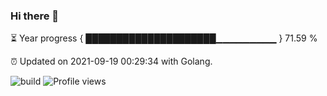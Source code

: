 ### Hi there 👋 

⏳ Year progress { █████████████████████▁▁▁▁▁▁▁▁▁ } 71.59 %

⏰ Updated on 2021-09-19 00:29:34 with Golang.

![build](https://github.com/shenxianpeng/shenxianpeng/workflows/build/badge.svg) ![Profile views](https://gpvc.arturio.dev/shenxianpeng)